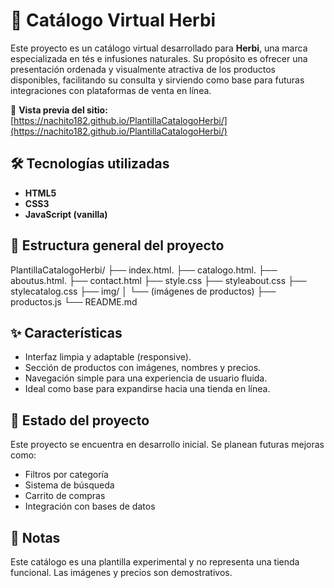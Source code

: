 # 🌿 Catálogo Virtual Herbi

Este proyecto es un catálogo virtual desarrollado para **Herbi**, una marca especializada en tés e infusiones naturales. Su propósito es ofrecer una presentación ordenada y visualmente atractiva de los productos disponibles, facilitando su consulta y sirviendo como base para futuras integraciones con plataformas de venta en línea.

🔗 **Vista previa del sitio:**  
[https://nachito182.github.io/PlantillaCatalogoHerbi/](https://nachito182.github.io/PlantillaCatalogoHerbi/)

## 🛠️ Tecnologías utilizadas

- **HTML5**  
- **CSS3**  
- **JavaScript (vanilla)**

## 📂 Estructura general del proyecto

PlantillaCatalogoHerbi/
├── index.html.
├── catalogo.html.
├── aboutus.html.
├── contact.html
├── style.css
├── styleabout.css
├── stylecatalog.css
├── img/
│ └── (imágenes de productos)
├── productos.js
└── README.md

## ✨ Características

- Interfaz limpia y adaptable (responsive).
- Sección de productos con imágenes, nombres y precios.
- Navegación simple para una experiencia de usuario fluida.
- Ideal como base para expandirse hacia una tienda en línea.

## 🚧 Estado del proyecto

Este proyecto se encuentra en desarrollo inicial. Se planean futuras mejoras como:

- Filtros por categoría
- Sistema de búsqueda
- Carrito de compras
- Integración con bases de datos

## 📌 Notas

Este catálogo es una plantilla experimental y no representa una tienda funcional. Las imágenes y precios son demostrativos.

